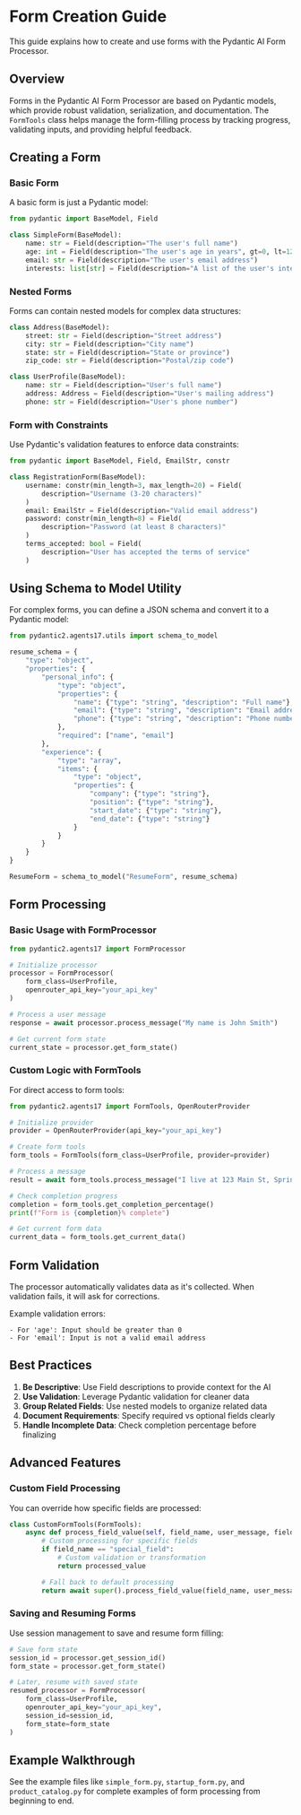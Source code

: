 # Form Creation Guide

This guide explains how to create and use forms with the Pydantic AI Form Processor.

## Overview

Forms in the Pydantic AI Form Processor are based on Pydantic models, which provide robust validation, serialization, and documentation. The `FormTools` class helps manage the form-filling process by tracking progress, validating inputs, and providing helpful feedback.

## Creating a Form

### Basic Form

A basic form is just a Pydantic model:

```python
from pydantic import BaseModel, Field

class SimpleForm(BaseModel):
    name: str = Field(description="The user's full name")
    age: int = Field(description="The user's age in years", gt=0, lt=120)
    email: str = Field(description="The user's email address")
    interests: list[str] = Field(description="A list of the user's interests")
```

### Nested Forms

Forms can contain nested models for complex data structures:

```python
class Address(BaseModel):
    street: str = Field(description="Street address")
    city: str = Field(description="City name")
    state: str = Field(description="State or province")
    zip_code: str = Field(description="Postal/zip code")

class UserProfile(BaseModel):
    name: str = Field(description="User's full name")
    address: Address = Field(description="User's mailing address")
    phone: str = Field(description="User's phone number")
```

### Form with Constraints

Use Pydantic's validation features to enforce data constraints:

```python
from pydantic import BaseModel, Field, EmailStr, constr

class RegistrationForm(BaseModel):
    username: constr(min_length=3, max_length=20) = Field(
        description="Username (3-20 characters)"
    )
    email: EmailStr = Field(description="Valid email address")
    password: constr(min_length=8) = Field(
        description="Password (at least 8 characters)"
    )
    terms_accepted: bool = Field(
        description="User has accepted the terms of service"
    )
```

## Using Schema to Model Utility

For complex forms, you can define a JSON schema and convert it to a Pydantic model:

```python
from pydantic2.agents17.utils import schema_to_model

resume_schema = {
    "type": "object",
    "properties": {
        "personal_info": {
            "type": "object",
            "properties": {
                "name": {"type": "string", "description": "Full name"},
                "email": {"type": "string", "description": "Email address"},
                "phone": {"type": "string", "description": "Phone number"}
            },
            "required": ["name", "email"]
        },
        "experience": {
            "type": "array",
            "items": {
                "type": "object",
                "properties": {
                    "company": {"type": "string"},
                    "position": {"type": "string"},
                    "start_date": {"type": "string"},
                    "end_date": {"type": "string"}
                }
            }
        }
    }
}

ResumeForm = schema_to_model("ResumeForm", resume_schema)
```

## Form Processing

### Basic Usage with FormProcessor

```python
from pydantic2.agents17 import FormProcessor

# Initialize processor
processor = FormProcessor(
    form_class=UserProfile,
    openrouter_api_key="your_api_key"
)

# Process a user message
response = await processor.process_message("My name is John Smith")

# Get current form state
current_state = processor.get_form_state()
```

### Custom Logic with FormTools

For direct access to form tools:

```python
from pydantic2.agents17 import FormTools, OpenRouterProvider

# Initialize provider
provider = OpenRouterProvider(api_key="your_api_key")

# Create form tools
form_tools = FormTools(form_class=UserProfile, provider=provider)

# Process a message
result = await form_tools.process_message("I live at 123 Main St, Springfield")

# Check completion progress
completion = form_tools.get_completion_percentage()
print(f"Form is {completion}% complete")

# Get current form data
current_data = form_tools.get_current_data()
```

## Form Validation

The processor automatically validates data as it's collected. When validation fails, it will ask for corrections.

Example validation errors:

```
- For 'age': Input should be greater than 0
- For 'email': Input is not a valid email address
```

## Best Practices

1. **Be Descriptive**: Use Field descriptions to provide context for the AI
2. **Use Validation**: Leverage Pydantic validation for cleaner data
3. **Group Related Fields**: Use nested models to organize related data
4. **Document Requirements**: Specify required vs optional fields clearly
5. **Handle Incomplete Data**: Check completion percentage before finalizing

## Advanced Features

### Custom Field Processing

You can override how specific fields are processed:

```python
class CustomFormTools(FormTools):
    async def process_field_value(self, field_name, user_message, field_info):
        # Custom processing for specific fields
        if field_name == "special_field":
            # Custom validation or transformation
            return processed_value

        # Fall back to default processing
        return await super().process_field_value(field_name, user_message, field_info)
```

### Saving and Resuming Forms

Use session management to save and resume form filling:

```python
# Save form state
session_id = processor.get_session_id()
form_state = processor.get_form_state()

# Later, resume with saved state
resumed_processor = FormProcessor(
    form_class=UserProfile,
    openrouter_api_key="your_api_key",
    session_id=session_id,
    form_state=form_state
)
```

## Example Walkthrough

See the example files like `simple_form.py`, `startup_form.py`, and `product_catalog.py` for complete examples of form processing from beginning to end.
